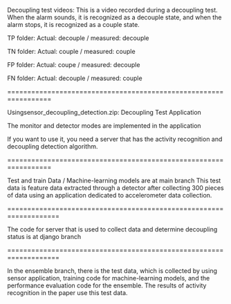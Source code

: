 Decoupling test videos: This is a video recorded during a decoupling test. When the alarm sounds, it is recognized as a decouple state, and when the alarm stops, it is recognized as a couple state.

TP folder: Actual: decouple / measured: decouple

TN folder: Actual: couple / measured: couple

FP folder: Actual: coupe / measured: decouple

FN folder: Actual: decouple / measured: couple

=================================================================

Usingsensor_decoupling_detection.zip: Decoupling Test Application

The monitor and detector modes are implemented in the application

If you want to use it, you need a server that has the activity recognition and decoupling detection algorithm.

=================================================================

Test and train Data / Machine-learning models are at main branch
This test data is feature data extracted through a detector after collecting 300 pieces of data using an application dedicated to accelerometer data collection.

===================================================================

The code for server that is used to collect data and determine decoupling status is at django branch

===================================================================

In the ensemble branch, there is the test data, which is collected by using sensor application, training code for machine-learning models, and the performance evaluation code for the ensemble.
The results of activity recognition in the paper use this test data.
